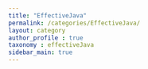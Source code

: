 ```yaml
---
title: "EffectiveJava"
permalink: /categories/EffectiveJava/
layout: category
author_profile : true
taxonomy : effectiveJava
sidebar_main: true
---
```

